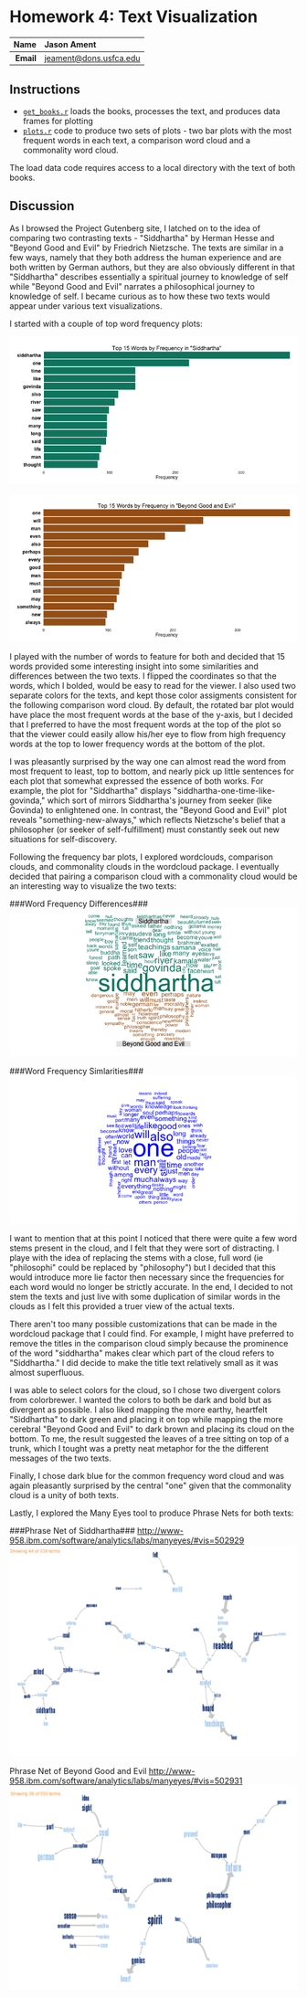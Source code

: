 Homework 4: Text Visualization
==============================

| **Name**  | Jason Ament  |
|----------:|:-------------|
| **Email** | jeament@dons.usfca.edu |

## Instructions ##

- [`get_books.r`](get_books.r) loads the books, processes the text, and produces data frames for plotting
- [`plots.r`](plots.r) code to produce two sets of plots - two bar plots with the most frequent words in each text, a comparison word cloud and a commonality word cloud.

The load data code requires access to a local directory with the text of both books.


## Discussion ##

As I browsed the Project Gutenberg site, I latched on to the idea of comparing two contrasting texts - "Siddhartha" by Herman Hesse and "Beyond Good and Evil" by Friedrich Nietzsche.  The texts are similar in a few ways, namely that they both address the human experience and are both written by German authors, but they are also obviously different in that "Siddhartha" describes essentially a spiritual journey to knowledge of self while "Beyond Good and Evil" narrates a philosophical journey to knowledge of self.  I became curious as to how these two texts would appear under various text visualizations.

I started with a couple of top word frequency plots:

![siddhartha frequency plot](SidFreq.png)

![bge frequency plot](BgeFreq.png)


I played with the number of words to feature for both and decided that 15 words provided some interesting insight into some similarities and differences between the two texts.  I flipped the coordinates so that the words, which I bolded, would be easy to read for the viewer.  I also used two separate colors for the texts, and kept those color assigments consistent for the following comparison word cloud.  By default, the rotated bar plot would have place the most frequent words at the base of the y-axis, but I decided that I preferred to have the most frequent words at the top of the plot so that the viewer could easily allow his/her eye to flow from high frequency words at the top to lower frequency words at the bottom of the plot.  

I was pleasantly surprised by the way one can almost read the word from most frequent to least, top to bottom, and nearly pick up little sentences for each plot that somewhat expressed the essence of both works.  For example, the plot for "Siddhartha" displays "siddhartha-one-time-like-govinda," which sort of mirrors Siddhartha's journey from seeker (like Govinda) to enlightened one.  In contrast, the "Beyond Good and Evil" plot reveals "something-new-always," which reflects Nietzsche's belief that a philosopher (or seeker of self-fulfillment) must constantly seek out new situations for self-discovery.  

Following the frequency bar plots, I explored wordclouds, comparison clouds, and commonality clouds in the wordcloud package.  I eventually decided that pairing a comparison cloud with a commonality cloud would be an interesting way to visualize the two texts:

###Word Frequency Differences###
![comparison cloud](comp_cloud.png)

###Word Frequency Simlarities###
![commonality](commonality.png)

I want to mention that at this point I noticed that there were quite a few word stems present in the cloud, and I felt that they were sort of distracting.  I playe with the idea of replacing the stems with a close, full word (ie "philosophi" could be replaced by "philosophy") but I decided that this would introduce more lie factor then necessary since the frequencies for each word would no longer be strictly accurate.  In the end, I decided to not stem the texts and just live with some duplication of similar words in the clouds as I felt this provided a truer view of the actual texts.

There aren't too many possible customizations that can be made in the wordcloud package that I could find.  For example, I might have preferred to remove the titles in the comparison cloud simply because the prominence of the word "siddhartha" makes clear which part of the cloud refers to "Siddhartha."  I did decide to make the title text relatively small as it was almost superfluous.  

I was able to select colors for the cloud, so I chose two divergent colors from colorbrewer.  I wanted the colors to both be dark and bold but as divergent as possible.  I also liked mapping the more earthy, heartfelt "Siddhartha" to dark green and placing it on top while mapping the more cerebral "Beyond Good and Evil" to dark brown and placing its cloud on the bottom.   To me, the result suggested the leaves of a tree sitting on top of a trunk, which I tought was a pretty neat metaphor for the the different messages of the two texts.  

Finally, I chose dark blue for the common frequency word cloud and was again pleasantly surprised by the central "one" given that the commonality cloud is a unity of both texts.  


Lastly, I explored the Many Eyes tool to produce Phrase Nets for both texts:

###Phrase Net of Siddhartha###
http://www-958.ibm.com/software/analytics/labs/manyeyes/#vis=502929
![sid phrase](sid_phrase_net.png)

Phrase Net of Beyond Good and Evil
http://www-958.ibm.com/software/analytics/labs/manyeyes/#vis=502931
![bge phrase](bge_phrase_net.png)
